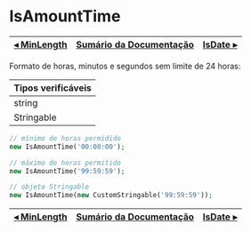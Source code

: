 # IsAmountTime

[◂ MinLength](07-minlength.md) | [Sumário da Documentação](indice.md) | [IsDate ▸](08-isdate.md)
-- | -- | --

Formato de horas, minutos e segundos sem limite de 24 horas:

| Tipos verificáveis |
|:--                 |
| string             |
| Stringable         |

```php
// mínimo de horas permidido
new IsAmountTime('00:00:00');

// máximo de horas permitido
new IsAmountTime('99:59:59');

// objeto Stringable
new IsAmountTime(new CustomStringable('99:59:59'));
```

[◂ MinLength](07-minlength.md) | [Sumário da Documentação](indice.md) | [IsDate ▸](08-isdate.md)
-- | -- | --
